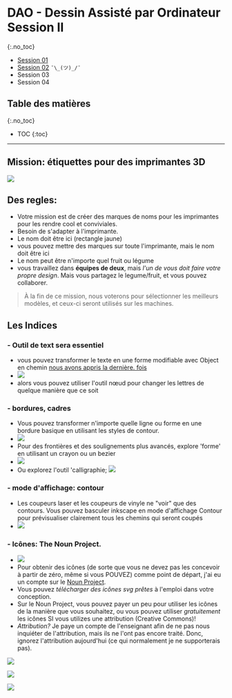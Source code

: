 # DAO - Dessin Assisté par Ordinateur Session II
{:.no_toc}

- [Session 01](dao_fr.md)
- [Session 02](dao_2_fr.md) `¯\_(ツ)_/¯`
- Session 03
- Session 04

## Table des matières
{:.no_toc}

* TOC
{:toc}

---

## Mission: étiquettes pour des imprimantes 3D

![](https://i.imgur.com/A9sA73H.png)

## Des regles: 

- Votre mission est de créer des marques de noms pour les imprimantes pour les rendre cool et conviviales.
- Besoin de s'adapter à l'imprimante.
- Le nom doit être ici (rectangle jaune)
- vous pouvez mettre des marques sur toute l'imprimante, mais le nom doit être ici
- Le nom peut être n'importe quel fruit ou légume
- vous travaillez dans **équipes de deux**, mais _l'un de vous doit faire votre propre design_.  Mais vous partagez le legume/fruit, et vous pouvez collaborer.

> À la fin de ce mission, nous voterons pour sélectionner les meilleurs modèles, et ceux-ci seront utilisés sur les machines.

## Les Indices

### - **Outil de text** sera essentiel
  - vous pouvez transformer le texte en une forme modifiable avec Object en chemin [nous avons appris la dernière.  fois](https://filipgoc.github.io/hep-cad/noobs2_fr.html#transformer-des-objets-en-chemins)
  - ![](https://i.imgur.com/43Hzyq8.png)
  - alors vous pouvez utiliser l'outil nœud pour changer les lettres de quelque manière que ce soit


### - **bordures, cadres**
  - Vous pouvez transformer n&#39;importe quelle ligne ou forme en une bordure basique en utilisant les styles de contour.
  - ![](https://i.imgur.com/dFW8MKf.png)
  - Pour des frontières et des soulignements plus avancés, explore &#39;forme&#39; en utilisant un crayon ou un bezier
  - ![](https://i.imgur.com/6RcKvpl.png)
  - Ou explorez l&#39;outil &#39;calligraphie; ![](https://i.imgur.com/RsaatPB.png) 

### - **mode d'affichage: contour**
  - Les coupeurs laser et les coupeurs de vinyle ne "voir" que des contours. Vous pouvez basculer inkscape en mode d'affichage Contour pour prévisualiser clairement tous les chemins qui seront coupés
  - ![](https://i.imgur.com/IR14SvB.png)

### - **Icônes: The Noun Project.**
  - ![](https://i.imgur.com/dFSGT2p.png)
  - Pour obtenir des icônes (de sorte que vous ne devez pas les concevoir à partir de zéro, même si vous POUVEZ) comme point de départ, j'ai eu un compte sur le [Noun Project](https://thenounproject.com/). 
  - Vous pouvez _télécharger des icônes svg prêtes_ à l'emploi dans votre conception.
  - Sur le Noun Project, vous pouvez payer un peu pour utiliser les icônes de la manière que vous souhaitez, ou vous pouvez utiliser _gratuitement_ les icônes SI vous utilizes une attribution (Creative Commons)!
  - _Attribution?_ Je paye un compte de l'enseignant afin de ne pas nous inquiéter de l'attribution, mais ils ne l'ont pas encore traité. Donc, ignorez l'attribution aujourd'hui (ce qui normalement je ne supporterais pas).

![](https://i.imgur.com/KVZu4Va.png)

![](https://i.imgur.com/kgRv7jp.png)

![](https://i.imgur.com/ufkn9CU.png)